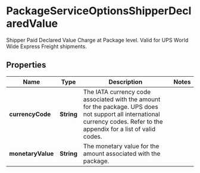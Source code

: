 

# PackageServiceOptionsShipperDeclaredValue

Shipper Paid Declared Value Charge at Package level.   Valid for UPS World Wide Express Freight shipments.

## Properties

| Name | Type | Description | Notes |
|------------ | ------------- | ------------- | -------------|
|**currencyCode** | **String** | The IATA currency code associated with the amount for the package.  UPS does not support all international currency codes. Refer to the appendix for a list of valid codes. |  |
|**monetaryValue** | **String** | The monetary value for the amount associated with the package. |  |




